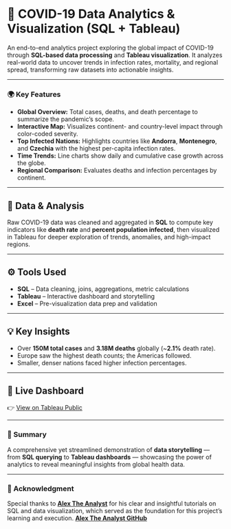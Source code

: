 # 🦠 COVID-19 Data Analytics & Visualization (SQL + Tableau)

An end-to-end analytics project exploring the global impact of COVID-19 through **SQL-based data processing** and **Tableau visualization**. It analyzes real-world data to uncover trends in infection rates, mortality, and regional spread, transforming raw datasets into actionable insights.

---

### 🌍 Key Features
- **Global Overview:** Total cases, deaths, and death percentage to summarize the pandemic’s scope.  
- **Interactive Map:** Visualizes continent- and country-level impact through color-coded severity.  
- **Top Infected Nations:** Highlights countries like **Andorra**, **Montenegro**, and **Czechia** with the highest per-capita infection rates.  
- **Time Trends:** Line charts show daily and cumulative case growth across the globe.  
- **Regional Comparison:** Evaluates deaths and infection percentages by continent.

---

## 🧠 Data & Analysis
Raw COVID-19 data was cleaned and aggregated in **SQL** to compute key indicators like **death rate** and **percent population infected**, then visualized in Tableau for deeper exploration of trends, anomalies, and high-impact regions.

---

## ⚙️ Tools Used
- **SQL** – Data cleaning, joins, aggregations, metric calculations  
- **Tableau** – Interactive dashboard and storytelling  
- **Excel** – Pre-visualization data prep and validation  

---

## 💡 Key Insights
- Over **150M total cases** and **3.18M deaths** globally (~**2.1%** death rate).  
- Europe saw the highest death counts; the Americas followed.  
- Smaller, denser nations faced higher infection percentages.  

---

## 🔗 Live Dashboard
👉 [View on Tableau Public](https://public.tableau.com/app/profile/dhruv.shah1571/viz/CovidDashboard_17570193979230/Dashboard1)

---

### 🏁 Summary
A comprehensive yet streamlined demonstration of **data storytelling** — from **SQL querying** to **Tableau dashboards** — showcasing the power of analytics to reveal meaningful insights from global health data.

---

### 🙌 Acknowledgment
Special thanks to **[Alex The Analyst](https://www.youtube.com/@AlexTheAnalyst)** for his clear and insightful tutorials on SQL and data visualization, which served as the foundation for this project’s learning and execution.  **[Alex The Analyst GitHub](https://github.com/AlexTheAnalyst)**

